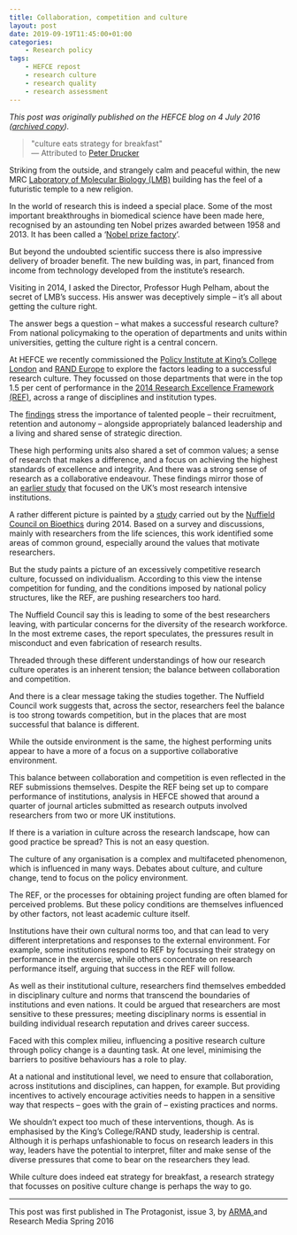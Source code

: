 ```yaml
---
title: Collaboration, competition and culture
layout: post
date: 2019-09-19T11:45:00+01:00
categories:
    - Research policy
tags:
    - HEFCE repost
    - research culture
    - research quality
    - research assessment
---
```


*This post was originally published on the HEFCE blog on 4 July 2016 ([archived copy](https://webarchive.nationalarchives.gov.uk/20180405121257oe_/http://blog.hefce.ac.uk/2016/07/04/collaboration-competition-and-culture-fostering-excellence-in-research/)).*

>"culture eats strategy for breakfast"  
— Attributed to [Peter Drucker](https://en.wikipedia.org/wiki/Peter_Drucker)

Striking from the outside, and strangely calm and peaceful within, the new MRC [Laboratory of Molecular Biology (LMB)](https://www2.mrc-lmb.cam.ac.uk/) building has the feel of a futuristic temple to a new religion.

In the world of research this is indeed a special place. Some of the most important breakthroughs in biomedical science have been made here, recognised by an astounding ten Nobel prizes awarded between 1958 and 2013. It has been called a ‘[Nobel prize factory](http://www.independent.co.uk/news/science/inside-the-nobel-prize-factory-139859.html)‘.

But beyond the undoubted scientific success there is also impressive delivery of broader benefit. The new building was, in part, financed from income from technology developed from the institute’s research.

Visiting in 2014, I asked the Director, Professor Hugh Pelham, about the secret of LMB’s success. His answer was deceptively simple – it’s all about getting the culture right.

The answer begs a question – what makes a successful research culture? From national policymaking to the operation of departments and units within universities, getting the culture right is a central concern.

At HEFCE we recently commissioned the [Policy Institute at King’s College London](http://www.kcl.ac.uk/sspp/policy-institute/Index.aspx) and [RAND Europe](http://www.rand.org/randeurope.html) to explore the factors leading to a successful research culture. They focussed on those departments that were in the top 1.5 per cent of performance in the [2014 Research Excellence Framework (REF)](http://www.ref.ac.uk/2014/), across a range of disciplines and institution types.

The [findings](https://webarchive.nationalarchives.gov.uk/20180405121257/http://www.hefce.ac.uk/pubs/rereports/Year/2015/highperform/Title,107168,en.html) stress the importance of talented people – their recruitment, retention and autonomy – alongside appropriately balanced leadership and a living and shared sense of strategic direction.

These high performing units also shared a set of common values; a sense of research that makes a difference, and a focus on achieving the highest standards of excellence and integrity. And there was a strong sense of research as a collaborative endeavour. These findings mirror those of an [earlier study](https://www.gov.uk/government/uploads/system/uploads/attachment_data/file/298507/Growing_the_Best_and_Brightest._The_Drivers_of_Research_Excellence.pdf) that focused on the UK’s most research intensive institutions.

A rather different picture is painted by a [study](http://nuffieldbioethics.org/wp-content/uploads/Nuffield_research_culture_full_report_web.pdf) carried out by the [Nuffield Council on Bioethics](http://nuffieldbioethics.org/) during 2014. Based on a survey and discussions, mainly with researchers from the life sciences, this work identified some areas of common ground, especially around the values that motivate researchers.

But the study paints a picture of an excessively competitive research culture, focussed on individualism. According to this view the intense competition for funding, and the conditions imposed by national policy structures, like the REF, are pushing researchers too hard.

The Nuffield Council say this is leading to some of the best researchers leaving, with particular concerns for the diversity of the research workforce. In the most extreme cases, the report speculates, the pressures result in misconduct and even fabrication of research results.

Threaded through these different understandings of how our research culture operates is an inherent tension; the balance between collaboration and competition.

And there is a clear message taking the studies together. The Nuffield Council work suggests that, across the sector, researchers feel the balance is too strong towards competition, but in the places that are most successful that balance is different.

While the outside environment is the same, the highest performing units appear to have a more of a focus on a supportive collaborative environment.

This balance between collaboration and competition is even reflected in the REF submissions themselves. Despite the REF being set up to compare performance of institutions, analysis in HEFCE showed that around a quarter of journal articles submitted as research outputs involved researchers from two or more UK institutions.

If there is a variation in culture across the research landscape, how can good practice be spread? This is not an easy question.

The culture of any organisation is a complex and multifaceted phenomenon, which is influenced in many ways. Debates about culture, and culture change, tend to focus on the policy environment.

The REF, or the processes for obtaining project funding are often blamed for perceived problems. But these policy conditions are themselves influenced by other factors, not least academic culture itself.

Institutions have their own cultural norms too, and that can lead to very different interpretations and responses to the external environment. For example, some institutions respond to REF by focussing their strategy on performance in the exercise, while others concentrate on research performance itself, arguing that success in the REF will follow.

As well as their institutional culture, researchers find themselves embedded in disciplinary culture and norms that transcend the boundaries of institutions and even nations. It could be argued that researchers are most sensitive to these pressures; meeting disciplinary norms is essential in building individual research reputation and drives career success.

Faced with this complex milieu, influencing a positive research culture through policy change is a daunting task. At one level, minimising the barriers to positive behaviours has a role to play.

At a national and institutional level, we need to ensure that collaboration, across institutions and disciplines, can happen, for example. But providing incentives to actively encourage activities needs to happen in a sensitive way that respects – goes with the grain of – existing practices and norms.

We shouldn’t expect too much of these interventions, though. As is emphasised by the King’s College/RAND study, leadership is central. Although it is perhaps unfashionable to focus on research leaders in this way, leaders have the potential to interpret, filter and make sense of the diverse pressures that come to bear on the researchers they lead.

While culture does indeed eat strategy for breakfast, a research strategy that focusses on positive culture change is perhaps the way to go.

---

This post was first published in The Protagonist, issue 3, by [ARMA ](https://www.arma.ac.uk/)and Research Media Spring 2016

